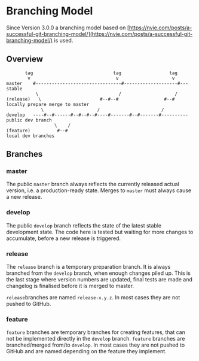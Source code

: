 # Branching Model

Since Version 3.0.0 a branching model based on [https://nvie.com/posts/a-successful-git-branching-model/](https://nvie.com/posts/a-successful-git-branching-model/) is used.

## Overview
````text
       tag                              tag                  tag
        v                                v                    v
master    #--------------------------------#--------------------#---  stable
           \                              /                    /
(release)   \                      #--#--#                 #--#       locally prepare merge to master
             \                    /                       /
develop   ----#--#------#--#--#--#----#-------#--#-------#----------  public dev branch
                  \    /
(feature)          #--#                                               local dev branches                                     
````

## Branches

### master
The public `master` branch always reflects the currently released actual version, i.e. a production-ready state.
Merges to `master` must always cause a new release.

### develop
The public `develop` branch reflects the state of the latest stable development state. The code here is tested but waiting for more changes to accumulate, before a new release is triggered.

### release
The `release` branch is a temporary preparation branch. It is always branched from the `develop` branch, when enough changes piled up. This is the last stage where version numbers are updated, final tests are made and changelog is finalised before it is merged to master.

`release`branches are named `release-x.y.z`. In most cases they are not pushed to GitHub.

### feature
`feature` branches are temporary branches for creating features, that can not be implemented directly in the `develop` branch. `feature` branches are branched/merged from/to `develop`.
In most cases they are not pushed to GitHub and are named depending on the feature they implement.
